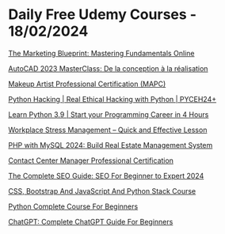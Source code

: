 # Daily Free Udemy Courses - 18/02/2024

[The Marketing Blueprint: Mastering Fundamentals Online](https://www.udemy.com/course/the-marketing-blueprint-mastering-fundamentals-online/?couponCode=484E4F1B856ACFC045AC)
[AutoCAD 2023 MasterClass: De la conception à la réalisation](https://www.udemy.com/course/autocad-2023-masterclass-de-la-conception-a-la-realisation/?couponCode=EARLYBLOOM24)
[Makeup Artist Professional Certification (MAPC)](https://www.udemy.com/course/makeup-artist-professional-certification/?couponCode=B91F2EF94868F33D0084)
[Python Hacking | Real Ethical Hacking with Python | PYCEH24+](https://www.udemy.com/course/python-hacking-pyceh/?couponCode=PYHACKING_2024)
[Learn Python 3.9 | Start your Programming Career in 4 Hours](https://www.udemy.com/course/learn-python-3-9/?couponCode=LEARN_PYTHON2024)
[Workplace Stress Management – Quick and Effective Lesson](https://www.udemy.com/course/workplace-stress-management-quick-and-effective-lesson/?couponCode=CF9AB3C933987DFE3614)
[PHP with MySQL 2024: Build Real Estate Management System](https://www.udemy.com/course/php-with-mysql-2023-build-real-estate-management-system/?couponCode=PHPREALESTATE42)
[Contact Center Manager Professional Certification](https://www.udemy.com/course/sales-service-contact-center-manager/?couponCode=361559386AF6DCB5CA4D)
[The Complete SEO Guide: SEO For Beginner to Expert 2024](https://www.udemy.com/course/rank-your-blog-website-in-google-beginners-seo-course/?couponCode=SUBHANALLAH_021624)
[CSS, Bootstrap And JavaScript And Python Stack Course](https://www.udemy.com/course/css-bootstrap-and-javascript-and-python-stack-course/?couponCode=F2B72FE7BDCCA1C4386F)
[Python Complete Course For Beginners](https://www.udemy.com/course/python-complete-course-for-beginners-h/?couponCode=FF2F77CB8B00179EDE42)
[ChatGPT: Complete ChatGPT Guide For Beginners](https://www.udemy.com/course/chatgpt-complete-chatgpt-guide-for-beginners/?couponCode=ALHAMDULILLAH_021623)
